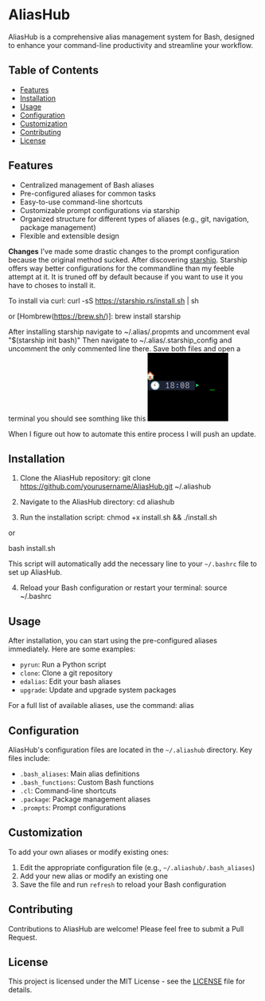 # AliasHub

AliasHub is a comprehensive alias management system for Bash, designed to enhance your command-line productivity and streamline your workflow. 

## Table of Contents
- [Features](#features)
- [Installation](#installation)
- [Usage](#usage)
- [Configuration](#configuration)
- [Customization](#customization)
- [Contributing](#contributing)
- [License](#license)

## Features

- Centralized management of Bash aliases
- Pre-configured aliases for common tasks
- Easy-to-use command-line shortcuts
- Customizable prompt configurations via starship
- Organized structure for different types of aliases (e.g., git, navigation, package management)
- Flexible and extensible design

**Changes**
I've made some drastic changes to the prompt configuration because the original method sucked.
After discovering [starship](https://starship.rs/). Starship offers way better configurations for the
commandline than my feeble attempt at it. It is truned off by default because if you want to use it you have to choses to install it. 

To install via curl: curl -sS https://starship.rs/install.sh | sh

or [Hombrew(https://brew.sh/)]: brew install starship

After installing starship navigate to ~/.alias/.propmts and uncomment eval "$(starship init bash)"
Then navigate to ~/.alias/.starship_config and uncomment the only commented line there. Save both files and open a terminal you should see somthing like this 
![image](image.png)

When I figure out how to automate this entire process I will push an update.

## Installation

1. Clone the AliasHub repository:
git clone https://github.com/yourusername/AliasHub.git ~/.aliashub


2. Navigate to the AliasHub directory:
cd aliashub


3. Run the installation script:
chmod +x install.sh && ./install.sh

or 

bash install.sh


This script will automatically add the necessary line to your `~/.bashrc` file to set up AliasHub.

4. Reload your Bash configuration or restart your terminal:
source ~/.bashrc


## Usage

After installation, you can start using the pre-configured aliases immediately. Here are some examples:

- `pyrun`: Run a Python script
- `clone`: Clone a git repository
- `edalias`: Edit your bash aliases
- `upgrade`: Update and upgrade system packages

For a full list of available aliases, use the command:
alias


## Configuration

AliasHub's configuration files are located in the `~/.aliashub` directory. Key files include:

- `.bash_aliases`: Main alias definitions
- `.bash_functions`: Custom Bash functions
- `.cl`: Command-line shortcuts
- `.package`: Package management aliases
- `.prompts`: Prompt configurations

## Customization

To add your own aliases or modify existing ones:

1. Edit the appropriate configuration file (e.g., `~/.aliashub/.bash_aliases`)
2. Add your new alias or modify an existing one
3. Save the file and run `refresh` to reload your Bash configuration

## Contributing

Contributions to AliasHub are welcome! Please feel free to submit a Pull Request.

## License

This project is licensed under the MIT License - see the [LICENSE](LICENSE) file for details.